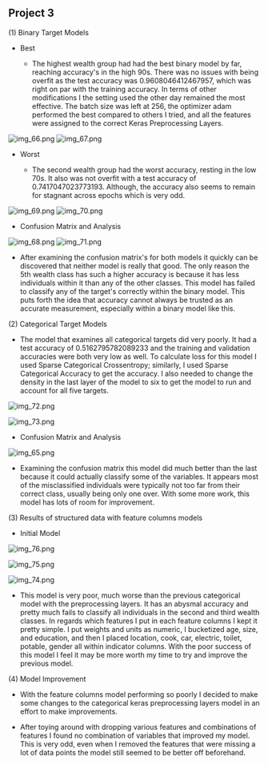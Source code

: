 ## Project 3

(1) Binary Target Models

- Best

    - The highest wealth group had had the best binary model by far, reaching accuracy's in the high 90s. There was no 
    issues with being overfit as the test accuracy was 0.9608046412467957, which was right on par with the training
      accuracy. In terms of other modifications I the setting used the other day remained the most effective. The batch
      size was left at 256, the optimizer adam performed the best compared to others I tried, and all the features
      were assigned to the correct Keras Preprocessing Layers. 

![img_66.png](img_66.png)         ![img_67.png](img_67.png)


- Worst 

    - The second wealth group had the worst accuracy, resting in the low 70s. It also was not overfit with a test 
  accuracy of 0.7417047023773193. Although, the accuracy also seems to remain for stagnant across epochs which is 
      very odd.
    
![img_69.png](img_69.png)         ![img_70.png](img_70.png)

- Confusion Matrix and Analysis 

![img_68.png](img_68.png)         ![img_71.png](img_71.png)

   - After examining the confusion matrix's for both models it quickly can be discovered that neither model is really
that good. The only reason the 5th wealth class has such a higher accuracy is because it has less individuals within it
     than any of the other classes. This model has failed to classify any of the target's correctly within the binary
     model. This puts forth the idea that accuracy cannot always be trusted as an accurate measurement, especially within
     a binary model like this.

(2) Categorical Target Models

- The model that examines all categorical targets did very poorly. It had a test accuracy of 0.5162795782089233 and 
the training and validation accuracies were both very low as well. To calculate loss for this model I used
  Sparse Categorical Crossentropy; similarly, I used Sparse Categorical Accuracy to get the accuracy. I also needed
  to change the density in the last layer of the model to six to get the model to run and account for all five
  targets.

![img_72.png](img_72.png)

![img_73.png](img_73.png)

- Confusion Matrix and Analysis 

![img_65.png](img_65.png)

  - Examining the confusion matrix this model did much better than the last because it could actually classify some
of the variables. It appears most of the misclassified individuals were typically not too far from their correct class,
    usually being only one over. With some more work, this model has lots of room for improvement. 

(3) Results of structured data with feature columns models

- Initial Model

![img_76.png](img_76.png)

![img_75.png](img_75.png)

![img_74.png](img_74.png)


  - This model is very poor, much worse than the previous categorical model with the preprocessing layers. It has an
abysmal accuracy and pretty much fails to classify all individuals in the second and third wealth classes. In regards
    which features I put in each feature columns I kept it pretty simple. I put weights and units as numeric, I
    bucketized age, size, and education, and then I placed location, cook, car, electric, toilet, potable,
    gender all within indicator columns. With the poor success of this model I feel it may be more worth my time to
    try and improve the previous model.
    

(4) Model Improvement

- With the feature columns model performing so poorly I decided to make some changes to the categorical keras
  preprocessing layers model in an effort to make improvements.
  
- After toying around with dropping various features and combinations of features I found no combination of variables
that improved my model. This is very odd, even when I removed the features that were missing a lot of data points the
  model still seemed to be better off beforehand. 